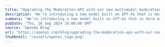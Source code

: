 ```yaml
---
title: "Upgrading the Moderation API with our new multimodal moderation model"
description: "We’re introducing a new model built on GPT-4o that is more accurate at detecting harmful text and images, enabling developers to build more robust moderation systems."
summary: "We’re introducing a new model built on GPT-4o that is more accurate at detecting harmful text and images, enabling developers to build more robust moderation systems."
pubDate: "Thu, 26 Sep 2024 10:00:00 GMT"
source: "OpenAI Blog"
url: "https://openai.com/blog/upgrading-the-moderation-api-with-our-new-multimodal-moderation-model"
thumbnail: "/assets/openai_logo.png"
---
```


